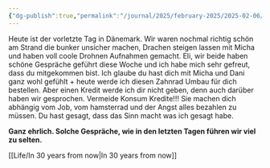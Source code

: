 ```yaml
---
{"dg-publish":true,"permalink":"/journal/2025/february-2025/2025-02-06/","noteIcon":"","created":"2025-02-06T14:40:04.340+01:00"}
---
```




Heute ist der vorletzte Tag in Dänemark. Wir waren nochmal richtig schön am Strand die bunker unsicher machen, Drachen steigen lassen mit Micha und haben voll coole Drohnen Aufnahmen gemacht. Eli, wir beide haben schöne Gespräche geführt diese Woche und ich habe mich sehr gefreut, dass du mitgekommen bist. Ich glaube du hast dich mit Micha und Dani ganz wohl gefühlt + heute werde ich diesen Zahnrad Umbau für dich bestellen. Aber einen Kredit werde ich dir nicht geben, denn auch darüber haben wir gesprochen. Vermeide Konsum Kredite!!! Sie machen dich abhängig vom Job, vom hamsterrad und der Angst alles bezahlen zu müssen. Du hast gesagt, dass das Sinn macht was ich gesagt habe. 

**Ganz ehrlich. Solche Gespräche, wie in den letzten Tagen führen wir viel zu selten.**

[[Life/In 30 years from now\|In 30 years from now]]